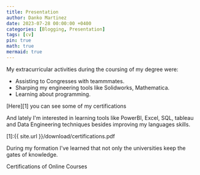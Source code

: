 ```yaml
---
title: Presentation
author: Danko Martinez
date: 2023-07-28 00:00:00 +0400
categories: [Blogging, Presentation]
tags: [cv]
pin: true
math: true
mermaid: true
---
```


My extracurricular activities during the coursing of my degree were:
- Assisting to Congresses with teammmates.
- Sharping my engineering tools like Solidworks, Mathematica. 
- Learning about programming.

[Here][1] you can see some of my certifications 

And lately I'm interested in learning tools like PowerBI, Excel, SQL, tableau  and Data Engineering techniques besides improving my languages skills.

[1]:{{ site.url }}/download/certifications.pdf

During my formation I've learned that not only the universities keep the gates of knowledge.

Certifications of Online Courses


